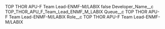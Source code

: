 <?xml version="1.0" encoding="UTF-8"?>
<CustomMetadata xmlns="http://soap.sforce.com/2006/04/metadata" xmlns:xsi="http://www.w3.org/2001/XMLSchema-instance" xmlns:xsd="http://www.w3.org/2001/XMLSchema">
    <label>TOP THOR APU-F Team Lead-ENMF-M/LABIX</label>
    <protected>false</protected>
    <values>
        <field>Developer_Name__c</field>
        <value xsi:type="xsd:string">TOP_THOR_APU_F_Team_Lead_ENMF_M_LABIX</value>
    </values>
    <values>
        <field>Queue__c</field>
        <value xsi:type="xsd:string">TOP THOR APU-F Team Lead-ENMF-M/LABIX</value>
    </values>
    <values>
        <field>Role__c</field>
        <value xsi:type="xsd:string">TOP THOR APU-F Team Lead-ENMF-M/LABIX</value>
    </values>
</CustomMetadata>
